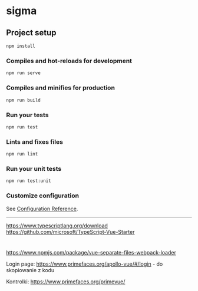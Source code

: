 # sigma

## Project setup
```
npm install
```

### Compiles and hot-reloads for development
```
npm run serve
```

### Compiles and minifies for production
```
npm run build
```

### Run your tests
```
npm run test
```

### Lints and fixes files
```
npm run lint
```

### Run your unit tests
```
npm run test:unit
```

### Customize configuration
See [Configuration Reference](https://cli.vuejs.org/config/).



---------------------
https://www.typescriptlang.org/download
https://github.com/microsoft/TypeScript-Vue-Starter


#
https://www.npmjs.com/package/vue-separate-files-webpack-loader


Login page:
https://www.primefaces.org/apollo-vue/#/login  - do skopiowanie z kodu


Kontrolki:
https://www.primefaces.org/primevue/